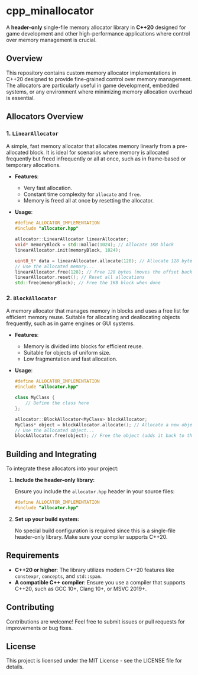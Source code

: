 # **cpp_minallocator**

A **header-only** single-file memory allocator library in **C++20** designed for game development and other high-performance applications where control over memory management is crucial.

## **Overview**

This repository contains custom memory allocator implementations in C++20 designed to provide fine-grained control over memory management. The allocators are particularly useful in game development, embedded systems, or any environment where minimizing memory allocation overhead is essential.

## **Allocators Overview**

### **1. `LinearAllocator`**

A simple, fast memory allocator that allocates memory linearly from a pre-allocated block. It is ideal for scenarios where memory is allocated frequently but freed infrequently or all at once, such as in frame-based or temporary allocations.

- **Features**:
  - Very fast allocation.
  - Constant time complexity for `allocate` and `free`.
  - Memory is freed all at once by resetting the allocator.

- **Usage**:

    ```cpp
    #define ALLOCATOR_IMPLEMENTATION
    #include "allocator.hpp"

    allocator::LinearAllocator linearAllocator;
    void* memoryBlock = std::malloc(1024); // Allocate 1KB block
    linearAllocator.init(memoryBlock, 1024);

    uint8_t* data = linearAllocator.allocate(128); // Allocate 128 bytes
    // Use the allocated memory...
    linearAllocator.free(128); // Free 128 bytes (moves the offset back)
    linearAllocator.reset(); // Reset all allocations
    std::free(memoryBlock); // Free the 1KB block when done
    ```

### **2. `BlockAllocator`**

A memory allocator that manages memory in blocks and uses a free list for efficient memory reuse. Suitable for allocating and deallocating objects frequently, such as in game engines or GUI systems.

- **Features**:
  - Memory is divided into blocks for efficient reuse.
  - Suitable for objects of uniform size.
  - Low fragmentation and fast allocation.

- **Usage**:

    ```cpp
    #define ALLOCATOR_IMPLEMENTATION
    #include "allocator.hpp"

    class MyClass {
        // Define the class here
    };

    allocator::BlockAllocator<MyClass> blockAllocator;
    MyClass* object = blockAllocator.allocate(); // Allocate a new object
    // Use the allocated object...
    blockAllocator.free(object); // Free the object (adds it back to the free list)
    ```

## **Building and Integrating**

To integrate these allocators into your project:

1. **Include the header-only library:**

    Ensure you include the `allocator.hpp` header in your source files:

    ```cpp
    #define ALLOCATOR_IMPLEMENTATION
    #include "allocator.hpp"
    ```

2. **Set up your build system:**

    No special build configuration is required since this is a single-file header-only library. Make sure your compiler supports C++20.

## **Requirements**

- **C++20 or higher**: The library utilizes modern C++20 features like `constexpr`, `concepts`, and `std::span`.
- **A compatible C++ compiler**: Ensure you use a compiler that supports C++20, such as GCC 10+, Clang 10+, or MSVC 2019+.

## **Contributing**

Contributions are welcome! Feel free to submit issues or pull requests for improvements or bug fixes.

## **License**

This project is licensed under the MIT License - see the LICENSE file for details.

